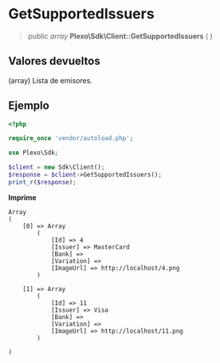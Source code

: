 # GetSupportedIssuers

> public *array* **Plexo\\Sdk\\Client::GetSupportedIssuers** ( )

## Valores devueltos

(array) Lista de emisores.

## Ejemplo

```php
<?php

require_once 'vendor/autoload.php';

use Plexo\Sdk;

$client = new Sdk\Client();
$response = $client->GetSupportedIssuers();
print_r($response);
```

**Imprime**
```
Array
(
    [0] => Array
        (
            [Id] => 4
            [Issuer] => MasterCard
            [Bank] =>
            [Variation] =>
            [ImageUrl] => http://localhost/4.png
        )

    [1] => Array
        (
            [Id] => 11
            [Issuer] => Visa
            [Bank] =>
            [Variation] =>
            [ImageUrl] => http://localhost/11.png
        )

)
```
